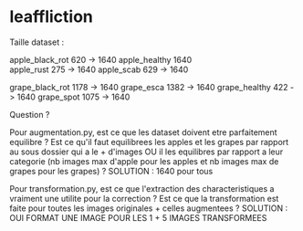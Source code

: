 # leaffliction


Taille dataset :

apple_black_rot     620     ->      1640
apple_healthy        1640  
apple_rust          275     ->      1640
apple_scab          629     ->      1640

grape_black_rot     1178     ->      1640
grape_esca          1382     ->      1640
grape_healthy       422      ->      1640
grape_spot          1075     ->      1640

Question ?

Pour augmentation.py, est ce que les dataset doivent etre parfaitement equilibre ?
Est ce qu'il faut equilibrees les apples et les grapes par rapport au sous dossier qui a le + d'images OU il les equilibres par rapport a leur categorie 
(nb images max d'apple pour les apples et nb images max de grapes pour les grapes) ?
SOLUTION : 1640 pour tous

Pour transformation.py, est ce que l'extraction des characteristiques a vraiment une utilite pour la correction ?
Est ce que la transformation est faite pour toutes les images originales + celles augmentees ?
SOLUTION : OUI FORMAT UNE IMAGE POUR LES 1 + 5 IMAGES TRANSFORMEES